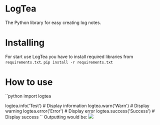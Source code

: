# LogTea
The Python library for easy creating log notes.
# Installing
For start use LogTea you have to install required libraries from ``requirements.txt``.
``pip install -r requirements.txt``
# How to use
``python
import logtea

logtea.info('Test') # Display information
logtea.warn('Warn') # Display warning
logtea.error('Error') # Display error
logtea.success('Success') # Display success
``
Outputting would be:
<img src="#">
